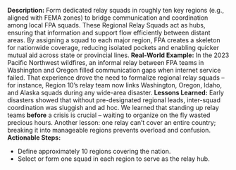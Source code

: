 **Description:** Form dedicated relay squads in roughly ten key regions (e.g., aligned with FEMA zones) to bridge communication and coordination among local FPA squads. These Regional Relay Squads act as hubs, ensuring that information and support flow efficiently between distant areas. By assigning a squad to each major region, FPA creates a skeleton for nationwide coverage, reducing isolated pockets and enabling quicker mutual aid across state or provincial lines.
**Real-World Example:** In the 2023 Pacific Northwest wildfires, an informal relay between FPA teams in Washington and Oregon filled communication gaps when internet service failed. That experience drove the need to formalize regional relay squads – for instance, Region 10’s relay team now links Washington, Oregon, Idaho, and Alaska squads during any wide-area disaster.
**Lessons Learned:** Early disasters showed that without pre-designated regional leads, inter-squad coordination was sluggish and ad hoc. We learned that standing up relay teams **before** a crisis is crucial – waiting to organize on the fly wasted precious hours. Another lesson: one relay can’t cover an entire country; breaking it into manageable regions prevents overload and confusion.
**Actionable Steps:**  
- Define approximately 10 regions covering the nation.  
- Select or form one squad in each region to serve as the relay hub.